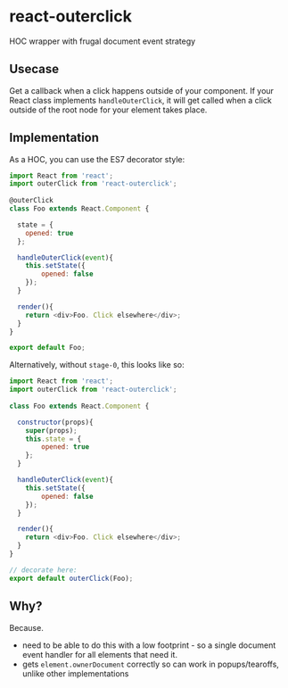 # react-outerclick
HOC wrapper with frugal document event strategy

## Usecase 

Get a callback when a click happens outside of your component. If your React class implements `handleOuterClick`, it will get called when a click outside of the root node for your element takes place.

## Implementation

As a HOC, you can use the ES7 decorator style:

```js
import React from 'react';
import outerClick from 'react-outerclick';
 
@outerClick
class Foo extends React.Component {

  state = {
    opened: true  
  };

  handleOuterClick(event){
    this.setState({
        opened: false
    });
  }

  render(){
    return <div>Foo. Click elsewhere</div>;
  }
}

export default Foo;
```

Alternatively, without `stage-0`, this looks like so:

```js
import React from 'react';
import outerClick from 'react-outerclick';
 
class Foo extends React.Component {

  constructor(props){ 
    super(props);
    this.state = {
        opened: true  
    };
  }

  handleOuterClick(event){
    this.setState({
        opened: false
    });
  }

  render(){
    return <div>Foo. Click elsewhere</div>;
  }
}

// decorate here:
export default outerClick(Foo);
```

## Why?

Because. 

 - need to be able to do this with a low footprint - so a single document event handler for all elements that need it.
 - gets `element.ownerDocument` correctly so can work in popups/tearoffs, unlike other implementations 
